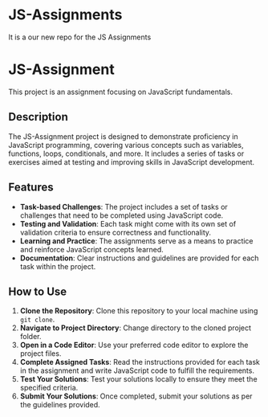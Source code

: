 # JS-Assignments
It is a our new repo for the JS Assignments

# JS-Assignment

This project is an assignment focusing on JavaScript fundamentals.

## Description

The JS-Assignment project is designed to demonstrate proficiency in JavaScript programming, covering various concepts such as variables, functions, loops, conditionals, and more. It includes a series of tasks or exercises aimed at testing and improving skills in JavaScript development.

## Features

- **Task-based Challenges**: The project includes a set of tasks or challenges that need to be completed using JavaScript code.
- **Testing and Validation**: Each task might come with its own set of validation criteria to ensure correctness and functionality.
- **Learning and Practice**: The assignments serve as a means to practice and reinforce JavaScript concepts learned.
- **Documentation**: Clear instructions and guidelines are provided for each task within the project.

## How to Use

1. **Clone the Repository**: Clone this repository to your local machine using `git clone`.
2. **Navigate to Project Directory**: Change directory to the cloned project folder.
3. **Open in a Code Editor**: Use your preferred code editor to explore the project files.
4. **Complete Assigned Tasks**: Read the instructions provided for each task in the assignment and write JavaScript code to fulfill the requirements.
5. **Test Your Solutions**: Test your solutions locally to ensure they meet the specified criteria.
6. **Submit Your Solutions**: Once completed, submit your solutions as per the guidelines provided.

